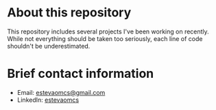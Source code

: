 # About this repository
This repository includes several projects I've been working on recently. While not everything should be taken too seriously, each line of code shouldn't be underestimated.
# Brief contact information
- Email: estevaomcs@gmail.com
- LinkedIn: [estevaomcs](https://www.linkedin.com/in/estev%C3%A3o-cardoso-938261136/)


    
